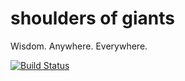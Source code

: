 # shoulders of giants
Wisdom. Anywhere. Everywhere.

[![Build Status](https://travis-ci.org/ericmdantas/shoulders_of_giants.svg?branch=master)](https://travis-ci.org/ericmdantas/shoulders_of_giants)
